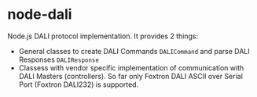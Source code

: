 # node-dali
Node.js DALI protocol implementation. It provides 2 things:
 - General classes to create DALI Commands `DALICommand` and parse DALI Responses `DALIResponse`
 - Classess with vendor specific implementation of communication with DALI Masters (controllers).
So far only Foxtron DALI ASCII over Serial Port (Foxtron DALI232) is supported.
